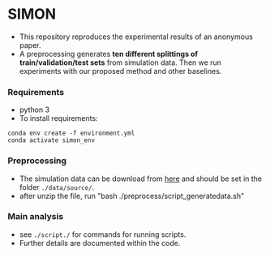 # SIMON
- This repository reproduces the experimental results of an anonymous paper.
- A preprocessing generates **ten different splittings of train/validation/test sets** from simulation data. Then we run experiments with our proposed method and other baselines.

### Requirements
* python 3
* To install requirements:

```setup
conda env create -f environment.yml
conda activate simon_env
```

### Preprocessing 
* The simulation data can be download from [here](https://1drv.ms/u/s!AvkPhNiV_FS7ah_SCkYugU1Qc4g?e=HSQfZM) and should be set in the folder `./data/source/`.
* after unzip the file, run "bash ./preprocess/script_generatedata.sh"

### Main analysis
* see `./script./` for commands for running scripts.
* Further details are documented within the code.
